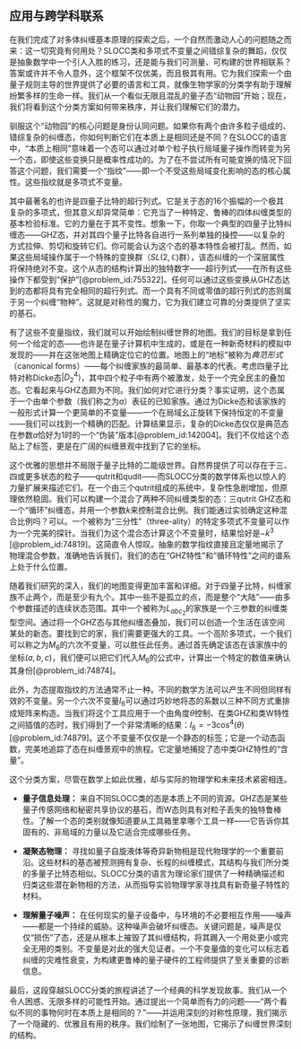 ## 应用与跨学科联系

在我们完成了对多体纠缠基本原理的探索之后，一个自然而激动人心的问题随之而来：这一切究竟有何用处？SLOCC类和多项式不变量之间错综复杂的舞蹈，仅仅是抽象数学中一个引人入胜的练习，还是能与我们可测量、可构建的世界相联系？答案或许并不令人意外，这个框架不仅优美，而且极其有用。它为我们探索一个由量子规则主导的世界提供了必要的语言和工具，就像生物学家的分类学有助于理解纷繁多样的生命一样。我们从一个看似无限且混乱的量子态“动物园”开始；现在，我们将看到这个分类方案如何带来秩序，并让我们理解它们的潜力。

驯服这个“动物园”的核心问题是身份认同问题。如果你有两个由许多粒子组成的、错综复杂的纠缠态，你如何判断它们在本质上是相同还是不同？在SLOCC的语言中，“本质上相同”意味着一个态可以通过对单个粒子执行局域量子操作而转变为另一个态，即使这些变换只是概率性成功的。为了在不尝试所有可能变换的情况下回答这个问题，我们需要一个“指纹”——即一个不受这些局域变化影响的态的核心属性。这些指纹就是多项式不变量。

其中最著名的也许是四量子比特的超行列式。它是关于态的16个振幅的一个极其复杂的多项式，但其意义却异常简单：它充当了一种特定、鲁棒的四体纠缠类型的基本检验标准。它的力量在于其不变性。想象一下，你取一个典型的四量子比特纠缠态——GHZ态，并对其四个量子比特各自进行一系列单独的操控——以复杂的方式拉伸、剪切和旋转它们。你可能会认为这个态的基本特性会被打乱。然而，如果这些局域操作属于一个特殊的变换群（$SL(2, \mathbb{C})$群），该态纠缠的一个深层属性将保持绝对不变。这个从态的结构计算出的独特数字——超行列式——在所有这些操作下都受到“保护”[@problem_id:755322]。任何可以通过这些变换从GHZ态达到的态都将具有完全相同的超行列式。而一个具有不同或零值的超行列式的态则属于另一个纠缠“物种”。这就是对称性的魔力，它为我们建立可靠的分类提供了坚实的基石。

有了这些不变量指纹，我们就可以开始绘制纠缠世界的地图。我们的目标是拿到任何一个给定的态——也许是在量子计算机中生成的，或是在一种新奇材料的模拟中发现的——并在这张地图上精确定位它的位置。地图上的“地标”被称为*典范形式*（canonical forms）——每个纠缠家族的最简单、最基本的代表。考虑四量子比特对称Dicke态$|D_2^4\rangle$，其中四个粒子中有两个被激发，处于一个完全民主的叠加态。它看起来与GHZ态颇为不同。我们如何对它进行分类？事实证明，这个态属于一个由单个参数（我们称之为$a$）表征的已知家族。通过为Dicke态和该家族的一般形式计算一个更简单的不变量——一个在局域幺正旋转下保持恒定的不变量——我们可以找到一个精确的匹配。计算结果显示，复杂的Dicke态仅仅是典范态在参数$a$恰好为$1$时的一个“伪装”版本[@problem_id:142004]。我们不仅给这个态贴上了标签，更是在广阔的纠缠景观中找到了它的坐标。

这个优雅的思想并不局限于量子比特的二能级世界。自然界提供了可以存在于三、四或更多状态的粒子——qutrit和qudit——而SLOCC分类的数学体系也以惊人的力量扩展来描述它们。在一个由三个qutrit组成的系统中，复杂性急剧增加，但原理依然稳固。我们可以构建一个混合了两种不同纠缠类型的态：三qutrit GHZ态和一个“循环”纠缠态，并用一个参数$k$来控制混合比例。我们能通过实验确定这种混合比例吗？可以。一个被称为“三分性”（three-ality）的特定多项式不变量可以作为一个完美的探针。当我们为这个混合态计算这个不变量时，结果恰好是$-k^3$ [@problem_id:74819]。这简直令人惊叹。抽象的数学指纹直接且定量地揭示了物理混合参数，准确地告诉我们，我们的态在“GHZ特性”和“循环特性”之间的谱系上处于什么位置。

随着我们研究的深入，我们的地图变得更加丰富和详细。对于四量子比特，纠缠家族不止两个，而是至少有九个。其中一些不是孤立的点，而是整个“大陆”——由多个参数描述的连续状态范围。其中一个被称为$L_{abc_2}$的家族是一个三参数的纠缠类型空间。通过将一个GHZ态与其他纠缠态叠加，我们可以创造一个生活在该空间某处的新态。要找到它的家，我们需要更强大的工具。一个高阶多项式，一个我们可以称之为$M_6$的六次不变量，可以胜任此任务。通过首先确定该态在该家族中的坐标$(a, b, c)$，我们便可以把它们代入$M_6$的公式中，计算出一个特定的数值来确认其身份[@problem_id:74874]。

此外，为态提取指纹的方法通常不止一种。不同的数学方法可以产生不同但同样有效的不变量。另一个六次不变量$I_6$可以通过巧妙地将态的系数以三种不同方式重排成矩阵来构造。当我们将这个工具应用于一个由角度$\theta$控制、在类GHZ和类W特性之间插值的态时，我们得到了一个非常清晰的结果：$I_6 = -3\cos^4(\theta)$ [@problem_id:74879]。这个不变量不仅仅是一个静态的标签；它是一个动态函数，完美地追踪了态在纠缠景观中的旅程。它定量地捕捉了态中类GHZ特性的“含量”。

这个分类方案，尽管在数学上如此优雅，却与实际的物理学和未来技术紧密相连。

*   **量子信息处理：** 来自不同SLOCC类的态是本质上不同的资源。GHZ态是某些量子传感网络和秘密共享协议的基石，而W态则具有对粒子丢失的独特鲁棒性。了解一个态的类别就像知道要从工具箱里拿哪个工具一样——它告诉你其固有的、非局域的力量以及它适合完成哪些任务。

*   **凝聚态物理：** 寻找如量子自旋液体等奇异新物相是现代物理学的一个重要前沿。这些材料的基态被预测拥有复杂、长程的纠缠模式，其结构与我们所分类的多量子比特态相似。SLOCC分类的语言为理论家们提供了一种精确描述和归类这些潜在新物相的方法，从而指导实验物理学家寻找具有新奇量子特性的材料。

*   **理解量子噪声：** 在任何现实的量子设备中，与环境的不必要相互作用——噪声——都是一个持续的威胁。这种噪声会破坏纠缠态。关键问题是，噪声是仅仅“损伤”了态，还是从根本上摧毁了其纠缠结构，将其踢入一个用处更小或完全无用的类别。不变量是对此的强大见证者。一个不变量值的变化可以标志着纠缠的灾难性衰变，为构建更鲁棒的量子硬件的工程师提供了至关重要的诊断信息。

最后，这段穿越SLOCC分类的旅程讲述了一个经典的科学发现故事。我们从一个令人困惑、无限多样的可能性开始。通过提出一个简单而有力的问题——“两个看似不同的事物何时在本质上是相同的？”——并运用深刻的对称性原理，我们揭示了一个隐藏的、优雅且有用的秩序。我们绘制了一张地图，它揭示了纠缠世界深刻的结构。